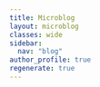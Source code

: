 ```yaml
---
title: Microblog
layout: microblog
classes: wide
sidebar:
  nav: "blog"
author_profile: true
regenerate: true
---
```


<div id="list-container">
    <ul id="infinite-list">
        <!-- Las publicaciones se agregarán aquí mediante JavaScript -->
    </ul>
</div>


  <script>
// Variable para rastrear el índice del último post cargado
let lastLoadedIndex = 0;
// Almacena los IDs de los posts ya cargados
let loadedPostIds = [];

// Función para cargar los siguientes 10 posts
function loadNextPosts() {
    const list = document.getElementById('infinite-list');

    // Simulando carga de datos
    setTimeout(() => {
        // Obtener los siguientes 10 posts
        const batchSize = 10;
        let loadedPosts = 0;

        {% assign sorted_posts = site.microblog | sort: 'date' | reverse %}
        {% for post in sorted_posts %}
            // Omitir este post si ya ha sido cargado
            if (!loadedPostIds.includes('{{ post.id }}')) {
                let listItem = document.createElement('li');
                listItem.innerHTML = `
                    <div class="tweet">
                        
                        <div class="tweet-content">
                            <div class="title"><a href="{{ site.url }}{{ site.baseurl }}{{ post.url }}">{{ post.title }}</a></div>
                            <div class="content">{{ post.content}}</div>
                            <div class="tags">
                              {% for tag in post.tags %}
                                  <a href="{{ site.url }}{{ site.baseurl }}/microblog/tags/{{ tag | slugify }}" class="tag">{{ tag }}</a>
                              {% endfor %}
                            </div>
                            <div class="date">{{ post.date | date: "%d / %m / %Y" }}</div>
                        </div>
                    </div>`;
                list.appendChild(listItem);
                loadedPostIds.push('{{ post.id }}');
                loadedPosts++;
                lastLoadedIndex++;
            }
            if (loadedPosts >= batchSize) {
                return; // Salir de la función una vez que se hayan cargado los siguientes 10 posts
            }
        {% endfor %}
    }, 500); // Simulación de tiempo de carga
}

// Listener para detectar el scroll
window.addEventListener('scroll', () => {
    const { scrollTop, scrollHeight, clientHeight } = document.documentElement;
    if (scrollTop + clientHeight >= scrollHeight - 5) {
        // Cargar los siguientes 10 posts cuando se alcance el final de la página
        loadNextPosts();
    }
});

// Cargar los primeros 10 posts al cargar
loadNextPosts();

</script>

